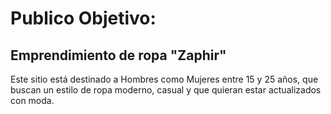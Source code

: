 # Publico Objetivo:

## Emprendimiento de ropa "Zaphir"

Este sitio está destinado a Hombres como Mujeres entre 15 y 25 años, que buscan un estilo de ropa moderno, casual y que quieran estar actualizados con moda.